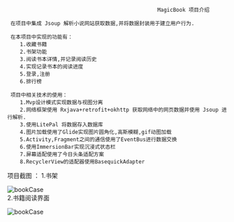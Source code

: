                                                     MagicBook 项目介绍

     在项目中集成 Jsoup 解析小说网站获取数据,并将数据封装用于建立用户行为.
     
     在本项目中实现的功能有：
        1.收藏书籍
        2.书架功能
        3.阅读书本详情,并记录阅读历史
        4.实现记录书本的阅读进度
        5.登录,注册
        6.排行榜
      
     项目中相关技术的使用：
        1.Mvp设计模式实现数据与视图分离
        2.网络框架使用 Rxjava+retrofit+okhttp 获取网络中的网页数据并使用 Jsoup 进行解析.
        3.使用LitePal 将数据存入数据库
        4.图片加载使用了Glide实现图片圆角化,高斯模糊,gif动图加载
        5.Activity,Fragment之间的通信使用了EventBus进行数据交换
        6.使用ImmersionBar实现沉浸式状态栏
        7.屏幕适配使用了今日头条适配方案
        8.RecyclerView的适配器使用BasequickAdapter
        
 
项目截图 ： 
1.书架    

![bookCase](https://raw.githubusercontent.com/pressureKai/MagicBook/master/pic/bookCase.jpg)     
2.书籍阅读界面

![bookCase](https://raw.githubusercontent.com/pressureKai/MagicBook/master/pic/bookCase.jpg) 
